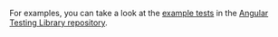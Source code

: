For examples, you can take a look at the [example tests](https://github.com/testing-library/angular-testing-library/tree/main/apps/example-app/src/app/examples) in the [Angular Testing Library repository](https://github.com/testing-library/angular-testing-library).
